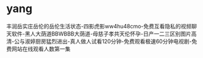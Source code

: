 # yang
丰润岳实庄岳伦的岳伦生活状态-四影虎影ww4hu48cmo-免费互看隐私的视频聊天软件-黑人大荫道BBWBBB大荫道-母慈子孝共天伦怀孕-日产一二三区别图片高清-公与淑婷厨房猛烈进出-真人做人试看120分钟-免费观看极速60分钟电视剧-免费网站在线观看人数第一集
